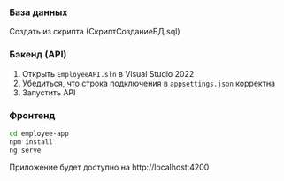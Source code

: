 ### База данных
Создать из скрипта (СкриптСозданиеБД.sql)

### Бэкенд (API)
1. Открыть `EmployeeAPI.sln` в Visual Studio 2022
2. Убедиться, что строка подключения в `appsettings.json` корректна
3. Запустить API

### Фронтенд
```bash
cd employee-app
npm install
ng serve
```
Приложение будет доступно на http://localhost:4200

